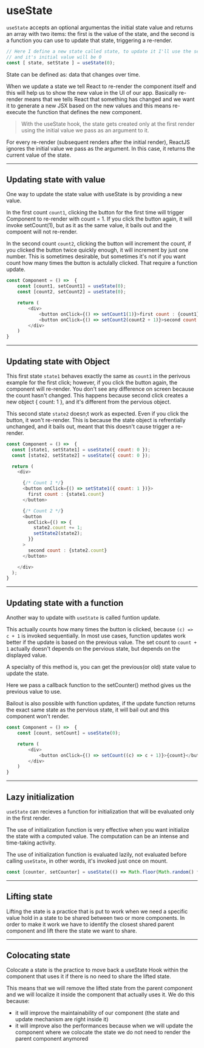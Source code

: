 
# useState

`useState` accepts an optional argumentas the initial state value and returns an array with two items: the first is the value of the state, and the second is a function you can use to update that state, triggering a re-render.

```js
// Here I define a new state called state, to update it I'll use the setState fn
// and it's initial value will be 0
const [ state, setState ] = useState(0);
```

State can be defined as: data that changes over time.

When we update a state we tell React to re-render the component itself and this will help us to show the new value in the UI of our app. Basically re-render means that we tells React that something has changed and we want it to generate a new JSX based on the new values and this means re-execute the function that defines the new component.

> With the useState hook, the state gets created only at the first render using the initial value we pass as an argument to it.

For every re-render (subsequent renders after the initial render), ReactJS ignores the initial value we pass as the argument. In this case, it returns the current value of the state.

---

## Updating state with value

One way to update the state value with useState is by providing a new value.

In the first count `count1`, clicking the button for the first time will trigger Component to re-render with count = 1. If you click the button again, it will invoke setCount(1), but as it as  the same value, it bails out and the compoent will not re-render.

In the second count `count2`, clicking the button will increment the count, if you clicked the button twice quickly enough, it will increment by just one number. This is sometimes desirable, but sometimes it's not if you want count how many times the button is actulally clicked. That require a function update.

```js
const Component = () =>  {
    const [count1, setCount1] = useState(0);
    const [count2, setCount2] = useState(0);

    return (
        <div>
            <button onClick={() => setCount1(1)}>first count : {count1}</button>
            <button onClick={() => setCount2(count2 + 1)}>second count :{count2}</button>
        </div>
    )
}
```

---

## Updating state with Object

This first state `state1` behaves exactly the same as  `count1` in the perivous example for the first click; however, if you click the button again, the component will re-render. You don't see any difference on screen because the count hasn't changed. This happens because second click creates a new object { count: 1 }, and it's different from the pervious object.

This second state `state2` doesn;t work as expected. Even if you click the button, it won't re-render. This is because the state object is refrentially unchanged, and it bails out, meant that this doesn't cause trigger a re-render.

```js
const Component = () =>  {
  const [state1, setState1] = useState({ count: 0 });
  const [state2, setState2] = useState({ count: 0 });

  return (
    <div>

      {/* Count 1 */}
      <button onClick={() => setState1({ count: 1 })}>
        first count : {state1.count}
      </button>

      {/* Count 2 */}
      <button
        onClick={() => {
          state2.count += 1;
          setState2(state2);
        }}
      >
        second count : {state2.count}
      </button>

    </div>
  );
}
```

---

## Updating state with a function

Another way to update with `useState` is called funtion update.

This actually counts how many times the button is clicked, because `(c) => c + 1` is invoked sequentially. In most use cases, function updates work better if the update is based on the previous value. The set count to `count + 1` actually doesn't depends on the pervious state, but depends on the displayed value.

A specialty of this method is, you can get the previous(or old) state value to update the state.

Here we pass a callback function to the setCounter() method gives us the previous value to use.

Bailout is also possible with function updates, if the update function returns the exact same state as the pervious state, it will bail out and this component won't render.

```js
const Component = () =>  {
    const [count, setCount] = useState(0);

    return (
        <div>
            <button onClick={() => setCount((c) => c + 1)}>{count}</button>
        </div>
    )
}
```

---

## Lazy initialization

`useState` can recieves a function for initialization that will be evaluated only in the first render.

The use of initialization function is very effective when you want initialize the state with a computed value. The computation can be an intense and time-taking activity.

The use of initialization function is evaluated lazily, not evaluated before calling `useState`, in other words, it's invoked just once on mount.

```js
const [counter, setCounter] = useState(() => Math.floor(Math.random() * 16));
```

---

## Lifting state

Lifting the state is a practice that is put to work when we need a specific value hold in a state to be shared between two or more components. In order to make it work we have to identify the closest shared parent component and lift there the state we want to share.

---

## Colocating state

Colocate a state is the practice to move back a useState Hook within the component that uses it if there is no need to share the lifted state.

This means that we will remove the lifted state from the parent component and we will localize it inside the component that actually uses it. We do this because:

- it will improve the maintainability of our component (the state and update mechanism are right inside it)
- it will improve also the performances because when we will update the component where we colocate the state we do not need to render the parent component anymored